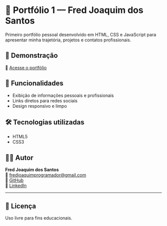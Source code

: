 # 💼 Portfólio 1 — Fred Joaquim dos Santos

Primeiro portfólio pessoal desenvolvido em HTML, CSS e JavaScript para apresentar minha trajetória, projetos e contatos profissionais.

## 🚀 Demonstração
🔗 [Acesse o portfólio](https://fredjoaquim.github.io/Portfolio-1-Fred-Joaquim-dos-Santos/)

## 🧠 Funcionalidades
- Exibição de informações pessoais e profissionais  
- Links diretos para redes sociais  
- Design responsivo e limpo

## 🛠️ Tecnologias utilizadas
- HTML5  
- CSS3  

## 👨‍💻 Autor
**Fred Joaquim dos Santos**  
📧 [fredjoaquimprogramador@gmail.com](mailto:fredjoaquimprogramador@gmail.com)  
🐙 [GitHub](https://github.com/fredjoaquim)  
💼 [LinkedIn](https://linkedin.com/in/fredjoaquim)

---

## 📝 Licença
Uso livre para fins educacionais.
